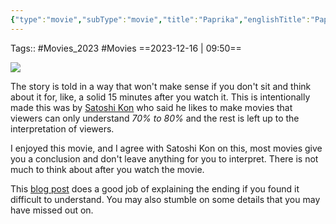 ```yaml
---
{"type":"movie","subType":"movie","title":"Paprika","englishTitle":"Paprika","year":2006,"dataSource":"MALAPI","url":"https://myanimelist.net/anime/1943/Paprika","id":1943,"genres":["Avant Garde","Award Winning","Fantasy","Horror","Mystery","Sci-Fi"],"producer":"Madhouse","duration":"1 hr 30 min","onlineRating":8.04,"actors":null,"image":"https://cdn.myanimelist.net/images/anime/1929/93629.jpg","released":true,"streamingServices":["Netflix"],"premiere":"25/11/2006","watched":true,"lastWatched":"2023-12-16","personalRating":8.2,"tags":["mediaDB/tv/movie"],"dg-publish":true,"status":"🟢 watched","dateWatched":"2023-12-16","Hours":1.3,"permalink":"/media-db/movies/paprika-2006/","dgPassFrontmatter":true,"noteIcon":"3","created":"2023-12-16T09:49:11.368+05:30","updated":"2023-12-16T10:01:15.746+05:30"}
---
```


Tags:: #Movies_2023  #Movies 
==2023-12-16 | 09:50==

<img src="https://cdn.myanimelist.net/images/anime/1929/93629.jpg">

The story is told in a way that won't make sense if you don't sit and think about it for, like, a solid 15 minutes after you watch it. This is intentionally made this was by [Satoshi Kon](https://en.wikipedia.org/wiki/Satoshi_Kon) who said he likes to make movies that viewers can only understand *70% to 80%* and the rest is left up to the interpretation of viewers.

I enjoyed this movie, and I agree with Satoshi Kon on this, most movies give you a conclusion and don't leave anything for you to interpret. There is not much to think about after you watch the movie.

This [blog post](https://filmcolossus.com/paprika-explained/) does a good job of explaining the ending if you found it difficult to understand. You may also stumble on some details that you may have missed out on.